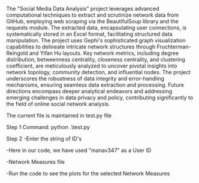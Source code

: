 The "Social Media Data Analysis" project leverages advanced computational techniques to extract and scrutinize network data from GitHub, employing web scraping via the BeautifulSoup library and the requests module. The extracted data, encapsulating user connections, is systematically stored in an Excel format, facilitating structured data manipulation. The project uses Gephi's sophisticated graph visualization capabilities to delineate intricate network structures through Fruchterman-Reingold and Yifan Hu layouts. Key network metrics, including degree distribution, betweenness centrality, closeness centrality, and clustering coefficient, are meticulously analyzed to uncover pivotal insights into network topology, community detection, and influential nodes. The project underscores the robustness of data integrity and error-handling mechanisms, ensuring seamless data extraction and processing. Future directions encompass deeper analytical endeavors and addressing emerging challenges in data privacy and policy, contributing significantly to the field of online social network analysis.

The current file is maintained in test.py file

Step 1
Command: python .\test.py

Step 2
-Enter the string of ID's 

-Here in our code, we have used "manav347" as a User ID

-Network Measures file 

-Run the code to see the plots for the selected Network Measures



